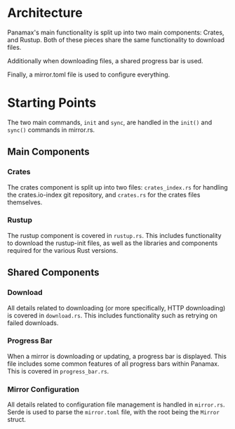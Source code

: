 # Architecture

Panamax's main functionality is split up into two main components: Crates, and Rustup. Both of these pieces share the same functionality to download files.

Additionally when downloading files, a shared progress bar is used.

Finally, a mirror.toml file is used to configure everything.

# Starting Points

The two main commands, `init` and `sync`, are handled in the `init()` and `sync()` commands in mirror.rs.

## Main Components 

### Crates

The crates component is split up into two files: `crates_index.rs` for handling the crates.io-index git repository, and `crates.rs` for the crates files themselves.

### Rustup

The rustup component is covered in `rustup.rs`. This includes functionality to download the rustup-init files, as well as the libraries and components required for the various Rust versions.

## Shared Components

### Download

All details related to downloading (or more specifically, HTTP downloading) is covered in `download.rs`. This includes functionality such as retrying on failed downloads.

### Progress Bar

When a mirror is downloading or updating, a progress bar is displayed. This file includes some common features of all progress bars within Panamax. This is covered in `progress_bar.rs`.

### Mirror Configuration

All details related to configuration file management is handled in `mirror.rs`. Serde is used to parse the `mirror.toml` file, with the root being the `Mirror` struct.